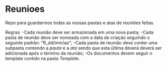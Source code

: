 # Reunioes

Repo para guardarmos todas as nossas pautas e atas de reuniões feitas.

Regras:
-Cada reunião deve ser armazenada em uma nova pasta;
-Cada pasta de reunião deve ser nomeada com a data de criação seguindo o seguinte padrão: "R_dd/mm/aa";
-Cada pasta de reunião deve conter uma subpasta contendo a _pauta_ e a _ata_ sendo que esta última deverá deverá ser adicionada após o término da reunião;
-Os documentos devem seguir o template contido na pasta _Template_.
